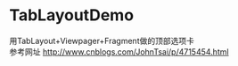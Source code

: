 # TabLayoutDemo
用TabLayout+Viewpager+Fragment做的顶部选项卡  
参考网址 http://www.cnblogs.com/JohnTsai/p/4715454.html

